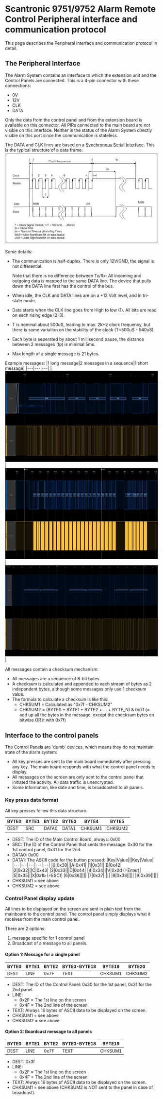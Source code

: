 # Scantronic 9751/9752 Alarm Remote Control Peripheral interface and communication protocol

This page describes the Peripheral interface and communication protocol in detail.

## The Peripheral Interface

The Alarm System contains an interface to which the extension unit and the Control
Panels are connected. This is a 4-pin connector with these connections:
* 0V
* 12V
* CLK
* DATA

Only the data from the control panel and from the extension board is available on this connector. All PIRs connected to the main board are not visible on this interface. Neither is the status of the Alarm System directly visible on this port since the communication is stateless.

The DATA and CLK lines are based on a [Synchronous Serial Interface](https://en.wikipedia.org/wiki/Synchronous_Serial_Interface).
This is the typical structure of a data frame:
<img src="./images/Ssisingletransmission.jpg">

Some details:
* The communication is half-duplex. There is only 12V/GND, the signal is not differential.

  Note that there is no difference between Tx/Rx: All incoming and outgoing data is mapped to the same DATA line. The device that pulls down the
  DATA line first has the control of the bus.
* When idle, the CLK and DATA lines are on a +12 Volt level, and in tri-state mode.
* Data starts when the CLK line goes from High to low (1). All bits are read on each rising edge (2-3).
* T is nominal about 500uS, leading to max. 2kHz clock frequency, but there is some variation on the stability of the clock (T=500uS - 540uS).
* Each byte is seperated by about 1 millisecond pause, the distance between 2 messages (tp) is minimal 5ms.
* Max length of a single message is 21 bytes.

Example messages:
|1 long message|2 messages in a sequence|1 short message|
|---|---|---|
|<img src="./images/single-message.png" height="300">|<img src="./images/2-messages-in-a-row.png" height="300">|<img src="./images/signal-structure.png" height="300">|

All messages contain a checksum mechanism:
* All messages are a sequence of 8-bit bytes.
* A checksum is calculated and appended to each stream of bytes as 2 independent bytes, although some messages only use 1 checksum value.
* The formula to calculate a checksum is like this:
  * CHKSUM1 = Calculated as "0x7f - CHKSUM2"
  * CHKSUM2 = (BYTE0 + BYTE1 + BYTE2 + ... + BYTE_N) & 0x7f
    (= add up all the bytes in the message, except the checksum bytes en bitwise OR it with 0x7f)

## Interface to the control panels

The Control Panels are 'dumb' devices, which means they do not maintain state of the alarm system:
* All key presses are sent to the main board immediately after pressing any key. The main board responds with what the control panel needs to display.
* All messages on the screen are only sent to the control panel that initiated the activity. All data traffic is unencrypted.
* Some information, like date and time, is broadcasted to all panels.

### Key press data format

All key presses follow this data structure.

|BYTE0|BYTE1|BYTE2|BYTE3|BYTE4|BYTE5|
|---|---|---|---|---|---|
|DEST|SRC|DATA0|DATA1|CHKSUM1|CHKSUM2|

* DEST: The ID of the Main Control Board, always: 0x00
* SRC:  The ID of the Control Panel that sents the message: 0x30 for the 1st control panel, 0x31 for the 2nd.
* DATA0: 0x00
* DATA1: The ASCII code for the button pressed:
    |Key|Value|\||Key|Value|
    |---|---|---|---|---|
    |0|0x30|\||A|0x41|
    |1|0x31|\||B|0x42|
    |2|0x32|\||C|0x43|
    |3|0x33|\||D|0x44|
    |4|0x34|\||V|0x0d (=Enter)|
    |5|0x35|\||X|0x1b (=ESC)|
    |6|0x36|\||||
    |7|0x37|\||||
    |8|0x38|\||||
    |9|0x39|\||||
* CHKSUM1 = see above
* CHKSUM2 = see above

### Control Panel display update

All lines to be displayed on the screen are sent in plain text from the mainboard to the control panel.
The control panel simply displays what it receives from the main control panel.

There are 2 options:
1) message specific for 1 control panel
2) Broadcast of a message to all panels.

#### Option 1: Message for a single panel
|BYTE0|BYTE1|BYTE2|BYTE3-BYTE18|BYTE19|BYTE20|
|---|---|---|---|---|---|
|DEST|LINE|0x7F|TEXT|CHKSUM1|CHKSUM2|

* DEST: The ID of the Control Panel: 0x30 for the 1st panel, 0x31 for the 2nd panel.
* LINE:
    * 0x2F = The 1st line on the screen
    * 0x4F = The 2nd line of the screen
* TEXT: Always 16 bytes of ASCII data to be displayed on the screen.
* CHKSUM1 = see above
* CHKSUM2 = see above

#### Option 2: Boardcast message to all panels
|BYTE0|BYTE1|BYTE2|BYTE3-BYTE18|BYTE19|
|---|---|---|---|---|
|DEST|LINE|0x7F|TEXT|CHKSUM1|

* DEST: 0x3f
* LINE:
    * 0x2F = The 1st line on the screen
    * 0x4F = The 2nd line of the screen
* TEXT: Always 16 bytes of ASCII data to be displayed on the screen.
* CHKSUM1 = see above (CHKSUM2 is NOT sent to the panel in case of broadcast).
